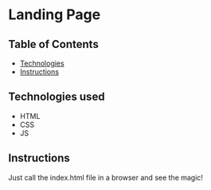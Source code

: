 # Landing Page

## Table of Contents

* [Technologies](#technologies)
* [Instructions](#instructions)

## Technologies used

* HTML
* CSS
* JS

## Instructions

Just call the index.html file in a browser and see the magic!

